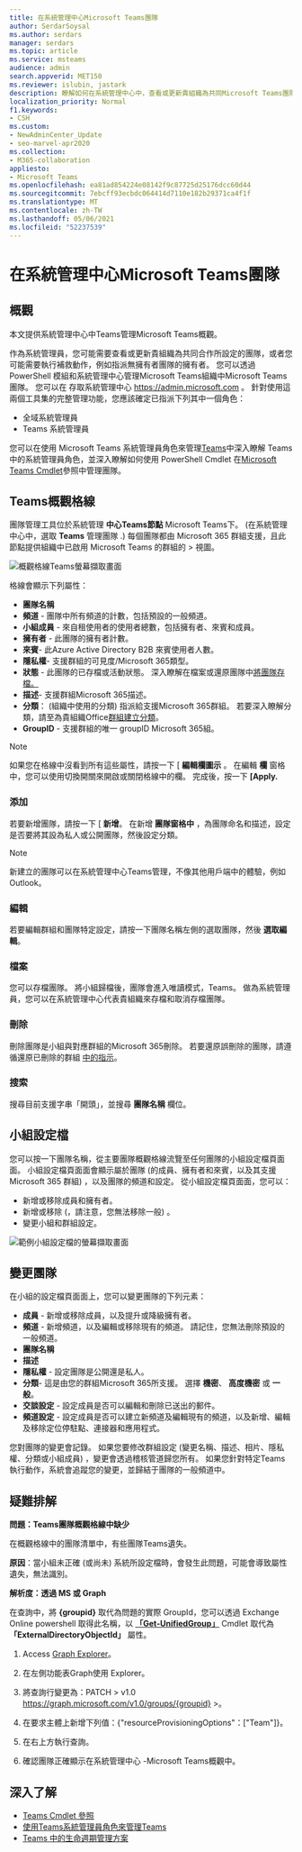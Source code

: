 ```yaml
---
title: 在系統管理中心Microsoft Teams團隊
author: SerdarSoysal
ms.author: serdars
manager: serdars
ms.topic: article
ms.service: msteams
audience: admin
search.appverid: MET150
ms.reviewer: islubin, jastark
description: 瞭解如何在系統管理中心中，查看或更新貴組織為共同Microsoft Teams團隊。
localization_priority: Normal
f1.keywords:
- CSH
ms.custom:
- NewAdminCenter_Update
- seo-marvel-apr2020
ms.collection:
- M365-collaboration
appliesto:
- Microsoft Teams
ms.openlocfilehash: ea81ad854224e08142f9c87725d25176dcc60d44
ms.sourcegitcommit: 7ebcff93ecbdc064414d7110e182b29371ca4f1f
ms.translationtype: MT
ms.contentlocale: zh-TW
ms.lasthandoff: 05/06/2021
ms.locfileid: "52237539"
---
```

<a name="manage-teams-in-the-microsoft-teams-admin-center"></a>在系統管理中心Microsoft Teams團隊
==========================================

## <a name="overview"></a>概觀

本文提供系統管理中心中Teams管理Microsoft Teams概觀。

作為系統管理員，您可能需要查看或更新貴組織為共同合作所設定的團隊，或者您可能需要執行補救動作，例如指派無擁有者團隊的擁有者。 您可以透過 PowerShell 模組和系統管理中心管理Microsoft Teams組織中Microsoft Teams團隊。 您可以在 存取系統管理中心 <a href="https://go.microsoft.com/fwlink/p/?linkid=2024339" target="_blank">https://admin.microsoft.com</a> 。 針對使用這兩個工具集的完整管理功能，您應該確定已指派下列其中一個角色：

- 全域系統管理員
- Teams 系統管理員

您可以在使用 Microsoft Teams 系統管理員角色來管理[Teams](using-admin-roles.md)中深入瞭解 Teams 中的系統管理員角色，並深入瞭解如何使用 PowerShell Cmdlet 在[Microsoft Teams Cmdlet](/powershell/teams/?view=teams-ps)參照中管理團隊。



## <a name="teams-overview-grid"></a>Teams概觀格線

團隊管理工具位於系統管理 **中心Teams節點** Microsoft Teams下。  (在系統管理中心中，選取 **Teams** 管理團隊 .) 每個團隊都由 Microsoft 365 群組支援，且此節點提供組織中已啟用 Microsoft Teams 的群組的  >  視圖。

![概觀格線Teams螢幕擷取畫面](media/manage-teams-in-modern-portal-grid.png)  

格線會顯示下列屬性：

- **團隊名稱**
- **頻道** - 團隊中所有頻道的計數，包括預設的一般頻道。
- **小組成員** - 來自租使用者的使用者總數，包括擁有者、來賓和成員。
- **擁有者** - 此團隊的擁有者計數。
- **來賓**- 此Azure Active Directory B2B 來賓使用者人數。
- **隱私權**- 支援群組的可見度/Microsoft 365類型。
- **狀態** - 此團隊的已存檔或活動狀態。 深入瞭解在檔案或還原團隊中[將團隊存檔。](https://support.office.com/article/archive-or-restore-a-team-dc161cfd-b328-440f-974b-5da5bd98b5a7)
- **描述**- 支援群組Microsoft 365描述。
- **分類**： (組織中使用的分類) 指派給支援Microsoft 365群組。 若要深入瞭解分類，請至為貴組織Office[群組建立分類](/office365/enterprise/powershell/manage-office-365-groups-with-powershell#create-classifications-for-office-groups-in-your-organization)。
- **GroupID** - 支援群組的唯一 groupID Microsoft 365組。

> [!NOTE]
> 如果您在格線中沒看到所有這些屬性，請按一下 [ **編輯欄圖示** 。 在編輯 **欄** 窗格中，您可以使用切換開關來開啟或關閉格線中的欄。 完成後，按一下 **[Apply.**

### <a name="add"></a>添加

若要新增團隊，請按一下 [ **新增**。 在新增 **團隊窗格中** ，為團隊命名和描述，設定是否要將其設為私人或公開團隊，然後設定分類。

> [!NOTE]
> 新建立的團隊可以在系統管理中心Teams管理，不像其他用戶端中的體驗，例如 Outlook。

### <a name="edit"></a>編輯

若要編輯群組和團隊特定設定，請按一下團隊名稱左側的選取團隊，然後 **選取編輯**。

### <a name="archive"></a>檔案

您可以存檔團隊。 將小組歸檔後，團隊會進入唯讀模式，Teams。 做為系統管理員，您可以在系統管理中心代表貴組織來存檔和取消存檔團隊。 

### <a name="delete"></a>刪除

刪除團隊是小組與對應群組的Microsoft 365刪除。 若要還原誤刪除的團隊，請遵循還原已刪除的群組 [中的指示](/microsoft-365/admin/create-groups/restore-deleted-group)。

### <a name="search"></a>搜索

搜尋目前支援字串「開頭」，並搜尋 **團隊名稱** 欄位。

## <a name="team-profile"></a>小組設定檔

您可以按一下團隊名稱，從主要團隊概觀格線流覽至任何團隊的小組設定檔頁面面。 小組設定檔頁面面會顯示屬於團隊 (的成員、擁有者和來賓，以及其支援 Microsoft 365 群組) ，以及團隊的頻道和設定。 從小組設定檔頁面面，您可以：

- 新增或移除成員和擁有者。
- 新增或移除 (，請注意，您無法移除一般) 。
- 變更小組和群組設定。
 
![範例小組設定檔的螢幕擷取畫面](media/manage-teams-in-modern-portal-team-profile-page.png)

## <a name="making-changes-to-teams"></a>變更團隊

在小組的設定檔頁面面上，您可以變更團隊的下列元素：

- **成員** - 新增或移除成員，以及提升或降級擁有者。
- **頻道** - 新增頻道，以及編輯或移除現有的頻道。 請記住，您無法刪除預設的一般頻道。
- **團隊名稱**
- **描述**
- **隱私權** - 設定團隊是公開還是私人。
- **分類**- 這是由您的群組Microsoft 365所支援。 選擇 **機密**、 **高度機密** 或 **一般**。
- **交談設定** - 設定成員是否可以編輯和刪除已送出的郵件。
- **頻道設定** - 設定成員是否可以建立新頻道及編輯現有的頻道，以及新增、編輯及移除定位停駐點、連接器和應用程式。

您對團隊的變更會記錄。 如果您要修改群組設定 (變更名稱、描述、相片、隱私權、分類或小組成員) ，變更會透過稽核管道歸您所有。 如果您針對特定Teams執行動作，系統會追蹤您的變更，並歸結于團隊的一般頻道中。

## <a name="troubleshooting"></a>疑難排解

**問題：Teams團隊概觀格線中缺少**

在概觀格線中的團隊清單中，有些團隊Teams遺失。

**原因**：當小組未正確 (或尚未) 系統所設定檔時，會發生此問題，可能會導致屬性遺失，無法識別。

**解析度：透過 MS 或 Graph**

在查詢中，將 **{groupid}** 取代為問題的實際 GroupId，您可以透過 Exchange Online powershell 取得此名稱，以 **[「Get-UnifiedGroup」](/powershell/module/exchange/users-and-groups/get-unifiedgroup?view=exchange-ps)** Cmdlet 取代為 **「ExternalDirectoryObjectId」** 屬性。

1. Access [Graph Explorer](https://developer.microsoft.com/graph/graph-explorer)。

2. 在左側功能表Graph使用 Explorer。

3. 將查詢行變更為：PATCH > v1.0 https://graph.microsoft.com/v1.0/groups/{groupid} >。

4. 在要求主體上新增下列值：{"resourceProvisioningOptions"：["Team"]}。

5. 在右上方執行查詢。

6. 確認團隊正確顯示在系統管理中心 -Microsoft Teams概觀中。

## <a name="learn-more"></a>深入了解

- [Teams Cmdlet 參照](/powershell/teams/?view=teams-ps)  
- [使用Teams系統管理員角色來管理Teams](using-admin-roles.md)
- [Teams 中的生命週期管理方案](plan-teams-lifecycle.md)